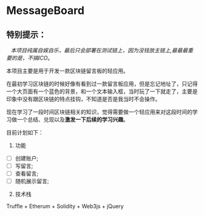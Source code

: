 # MessageBoard

## 特别提示：

    *本项目纯属自娱自乐，最后只会部署在测试链上，因为没钱放主链上,最最最重要的是，不搞ICO*。


本项目主要是用于开发一款区块链留言板的轻应用。

在最初学习区块链的时候好像有看到过一款留言板应用，但是忘记地址了，只记得一个大页面有一个蓝色的背景，和一个文本输入框，当时玩了一下就走了，主要是印象中没有跟区块链的特点挂钩，不知道是否是我当时不会操作。

现在学习了一段时间区块链相关的知识，觉得需要做一个轻应用来对这段时间的学习做一个总结、兑现以及**激发一下后续的学习兴趣**。

目前计划如下：

1. 功能
- [ ]  创建账户;
- [ ]  写留言;
- [ ]  查看留言;
- [ ]  随机展示留言;

2. 技术栈

Truffle + Etherum + Solidity + Web3js + jQuery


